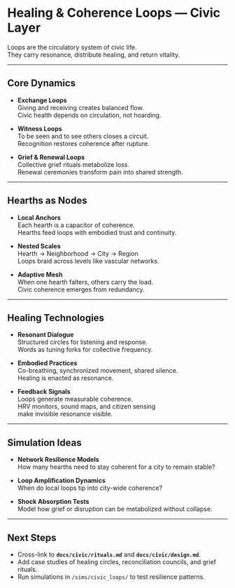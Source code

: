 # Healing & Coherence Loops — Civic Layer

Loops are the circulatory system of civic life.  
They carry resonance, distribute healing, and return vitality.  

---

## Core Dynamics

- **Exchange Loops**  
  Giving and receiving creates balanced flow.  
  Civic health depends on circulation, not hoarding.  

- **Witness Loops**  
  To be seen and to see others closes a circuit.  
  Recognition restores coherence after rupture.  

- **Grief & Renewal Loops**  
  Collective grief rituals metabolize loss.  
  Renewal ceremonies transform pain into shared strength.  

---

## Hearths as Nodes

- **Local Anchors**  
  Each hearth is a capacitor of coherence.  
  Hearths feed loops with embodied trust and continuity.  

- **Nested Scales**  
  Hearth → Neighborhood → City → Region  
  Loops braid across levels like vascular networks.  

- **Adaptive Mesh**  
  When one hearth falters, others carry the load.  
  Civic coherence emerges from redundancy.  

---

## Healing Technologies

- **Resonant Dialogue**  
  Structured circles for listening and response.  
  Words as tuning forks for collective frequency.  

- **Embodied Practices**  
  Co-breathing, synchronized movement, shared silence.  
  Healing is enacted as resonance.  

- **Feedback Signals**  
  Loops generate measurable coherence.  
  HRV monitors, sound maps, and citizen sensing  
  make invisible resonance visible.  

---

## Simulation Ideas

- **Network Resilience Models**  
  How many hearths need to stay coherent for a city to remain stable?  

- **Loop Amplification Dynamics**  
  When do local loops tip into city-wide coherence?  

- **Shock Absorption Tests**  
  Model how grief or disruption can be metabolized without collapse.  

---

## Next Steps

- Cross-link to **`docs/civic/rituals.md`** and **`docs/civic/design.md`**.  
- Add case studies of healing circles, reconciliation councils, and grief rituals.  
- Run simulations in `/sims/civic_loops/` to test resilience patterns.  
